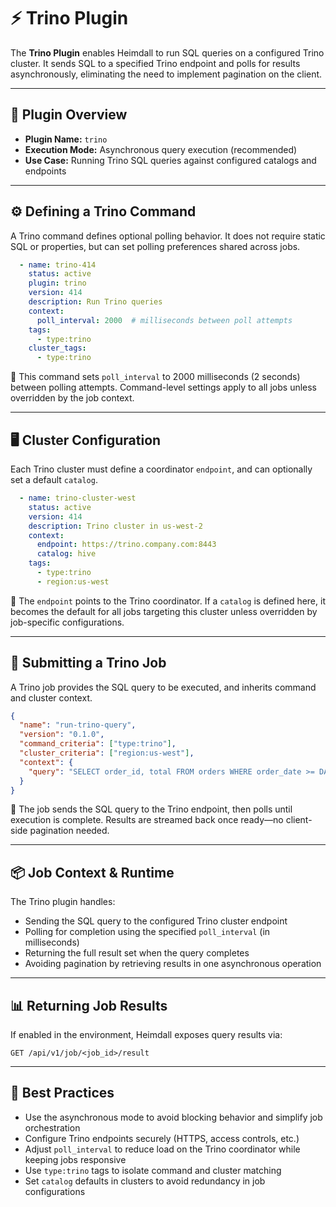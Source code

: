 # ⚡ Trino Plugin

The **Trino Plugin** enables Heimdall to run SQL queries on a configured Trino cluster. It sends SQL to a specified Trino endpoint and polls for results asynchronously, eliminating the need to implement pagination on the client.

---

## 🧩 Plugin Overview

* **Plugin Name:** `trino`
* **Execution Mode:** Asynchronous query execution (recommended)
* **Use Case:** Running Trino SQL queries against configured catalogs and endpoints

---

## ⚙️ Defining a Trino Command

A Trino command defines optional polling behavior. It does not require static SQL or properties, but can set polling preferences shared across jobs.

```yaml
  - name: trino-414
    status: active
    plugin: trino
    version: 414
    description: Run Trino queries
    context:
      poll_interval: 2000  # milliseconds between poll attempts
    tags:
      - type:trino
    cluster_tags:
      - type:trino
```

🔸 This command sets `poll_interval` to 2000 milliseconds (2 seconds) between polling attempts. Command-level settings apply to all jobs unless overridden by the job context.

---

## 🖥️ Cluster Configuration

Each Trino cluster must define a coordinator `endpoint`, and can optionally set a default `catalog`.

```yaml
  - name: trino-cluster-west
    status: active
    version: 414
    description: Trino cluster in us-west-2
    context:
      endpoint: https://trino.company.com:8443
      catalog: hive
    tags:
      - type:trino
      - region:us-west
```

🔹 The `endpoint` points to the Trino coordinator. If a `catalog` is defined here, it becomes the default for all jobs targeting this cluster unless overridden by job-specific configurations.

---

## 🚀 Submitting a Trino Job

A Trino job provides the SQL query to be executed, and inherits command and cluster context.

```json
{
  "name": "run-trino-query",
  "version": "0.1.0",
  "command_criteria": ["type:trino"],
  "cluster_criteria": ["region:us-west"],
  "context": {
    "query": "SELECT order_id, total FROM orders WHERE order_date >= DATE '2024-01-01'"
  }
}
```

🔹 The job sends the SQL query to the Trino endpoint, then polls until execution is complete. Results are streamed back once ready—no client-side pagination needed.

---

## 📦 Job Context & Runtime

The Trino plugin handles:

* Sending the SQL query to the configured Trino cluster endpoint
* Polling for completion using the specified `poll_interval` (in milliseconds)
* Returning the full result set when the query completes
* Avoiding pagination by retrieving results in one asynchronous operation

---

## 📊 Returning Job Results

If enabled in the environment, Heimdall exposes query results via:

```
GET /api/v1/job/<job_id>/result
```

---

## 🧠 Best Practices

* Use the asynchronous mode to avoid blocking behavior and simplify job orchestration
* Configure Trino endpoints securely (HTTPS, access controls, etc.)
* Adjust `poll_interval` to reduce load on the Trino coordinator while keeping jobs responsive
* Use `type:trino` tags to isolate command and cluster matching
* Set `catalog` defaults in clusters to avoid redundancy in job configurations
